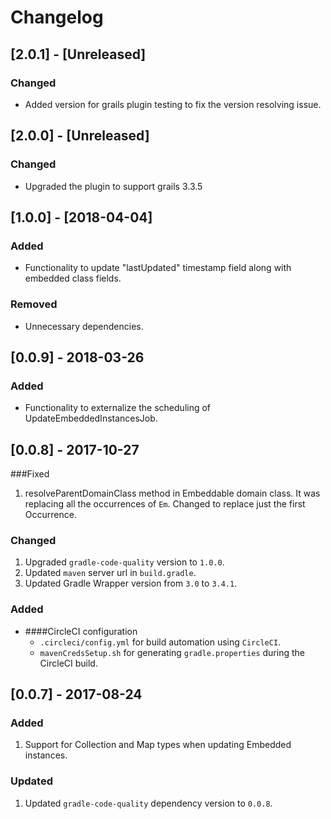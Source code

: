 # Changelog

## [2.0.1] - [Unreleased]
### Changed
- Added version for grails plugin testing to fix the version resolving issue.
## [2.0.0] - [Unreleased]
### Changed
- Upgraded the plugin to support grails 3.3.5

## [1.0.0] - [2018-04-04]

### Added
- Functionality to update "lastUpdated" timestamp field along with embedded class fields.

### Removed
- Unnecessary dependencies.

## [0.0.9] - 2018-03-26

### Added
- Functionality to externalize the scheduling of UpdateEmbeddedInstancesJob.

## [0.0.8] - 2017-10-27

###Fixed
1. resolveParentDomainClass method in Embeddable domain class. It was replacing all the occurrences of `Em`.
Changed to replace just the first Occurrence.

### Changed
1. Upgraded `gradle-code-quality` version to `1.0.0`.
2. Updated `maven` server url in `build.gradle`.
3. Updated Gradle Wrapper version from `3.0` to `3.4.1`.

### Added
- ####CircleCI configuration
    -  `.circleci/config.yml` for build automation using `CircleCI`.
    - `mavenCredsSetup.sh` for generating `gradle.properties` during the CircleCI build.

## [0.0.7] - 2017-08-24

### Added
1. Support for Collection and Map types when updating Embedded instances.

### Updated
1. Updated `gradle-code-quality` dependency version to `0.0.8`.
